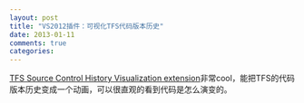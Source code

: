 ```yaml
---
layout: post
title: "VS2012插件：可视化TFS代码版本历史"
date: 2013-01-11
comments: true
categories: 
---
```

<a href="http://visualstudiogallery.msdn.microsoft.com/6a8e7330-8395-4915-935f-941dc3bde29c">TFS Source Control History Visualization extension</a>非常cool，能把TFS的代码版本历史变成一个动画，可以很直观的看到代码是怎么演变的。<br /><blockquote></blockquote><script src="http://browser.gwdang.com/get.js?f=/js/gwdang-notifier.js" charset="utf-8" type="text/javascript"></script>